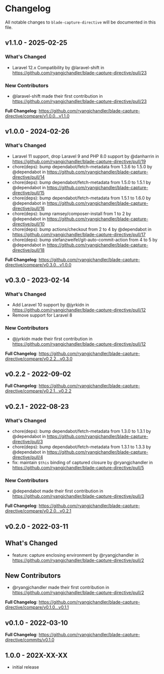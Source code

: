 # Changelog

All notable changes to `blade-capture-directive` will be documented in this file.

## v1.1.0 - 2025-02-25

### What's Changed

* Laravel 12.x Compatibility by @laravel-shift in https://github.com/ryangjchandler/blade-capture-directive/pull/23

### New Contributors

* @laravel-shift made their first contribution in https://github.com/ryangjchandler/blade-capture-directive/pull/23

**Full Changelog**: https://github.com/ryangjchandler/blade-capture-directive/compare/v1.0.0...v1.1.0

## v1.0.0 - 2024-02-26

### What's Changed

* Laravel 11 support, drop Laravel 9 and PHP 8.0 support by @danharrin in https://github.com/ryangjchandler/blade-capture-directive/pull/19
* chore(deps): bump dependabot/fetch-metadata from 1.3.6 to 1.5.0 by @dependabot in https://github.com/ryangjchandler/blade-capture-directive/pull/14
* chore(deps): bump dependabot/fetch-metadata from 1.5.0 to 1.5.1 by @dependabot in https://github.com/ryangjchandler/blade-capture-directive/pull/15
* chore(deps): bump dependabot/fetch-metadata from 1.5.1 to 1.6.0 by @dependabot in https://github.com/ryangjchandler/blade-capture-directive/pull/16
* chore(deps): bump ramsey/composer-install from 1 to 2 by @dependabot in https://github.com/ryangjchandler/blade-capture-directive/pull/10
* chore(deps): bump actions/checkout from 2 to 4 by @dependabot in https://github.com/ryangjchandler/blade-capture-directive/pull/17
* chore(deps): bump stefanzweifel/git-auto-commit-action from 4 to 5 by @dependabot in https://github.com/ryangjchandler/blade-capture-directive/pull/18

**Full Changelog**: https://github.com/ryangjchandler/blade-capture-directive/compare/v0.3.0...v1.0.0

## v0.3.0 - 2023-02-14

### What's Changed

- Add Laravel 10 support by @jyrkidn in https://github.com/ryangjchandler/blade-capture-directive/pull/12
- Remove support for Laravel 8

### New Contributors

- @jyrkidn made their first contribution in https://github.com/ryangjchandler/blade-capture-directive/pull/12

**Full Changelog**: https://github.com/ryangjchandler/blade-capture-directive/compare/v0.2.2...v0.3.0

## v0.2.2 - 2022-09-02

**Full Changelog**: https://github.com/ryangjchandler/blade-capture-directive/compare/v0.2.1...v0.2.2

## v0.2.1 - 2022-08-23

### What's Changed

- chore(deps): bump dependabot/fetch-metadata from 1.3.0 to 1.3.1 by @dependabot in https://github.com/ryangjchandler/blade-capture-directive/pull/3
- chore(deps): bump dependabot/fetch-metadata from 1.3.1 to 1.3.3 by @dependabot in https://github.com/ryangjchandler/blade-capture-directive/pull/4
- fix: maintain `$this` binding of captured closure by @ryangjchandler in https://github.com/ryangjchandler/blade-capture-directive/pull/5

### New Contributors

- @dependabot made their first contribution in https://github.com/ryangjchandler/blade-capture-directive/pull/3

**Full Changelog**: https://github.com/ryangjchandler/blade-capture-directive/compare/v0.2.0...v0.2.1

## v0.2.0 - 2022-03-11

## What's Changed

- feature: capture enclosing environment by @ryangjchandler in https://github.com/ryangjchandler/blade-capture-directive/pull/2

## New Contributors

- @ryangjchandler made their first contribution in https://github.com/ryangjchandler/blade-capture-directive/pull/2

**Full Changelog**: https://github.com/ryangjchandler/blade-capture-directive/compare/v0.1.0...v0.1.1

## v0.1.0 - 2022-03-10

**Full Changelog**: https://github.com/ryangjchandler/blade-capture-directive/commits/v0.1.0

## 1.0.0 - 202X-XX-XX

- initial release
